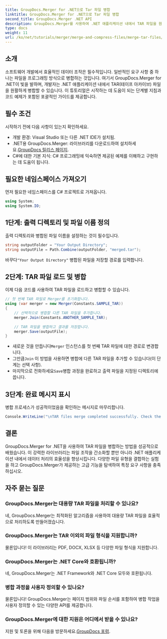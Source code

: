 ```yaml
---
title: GroupDocs.Merger for .NET으로 Tar 파일 병합
linktitle: GroupDocs.Merger for .NET으로 Tar 파일 병합
second_title: GroupDocs.Merger .NET API
description: GroupDocs.Merger를 사용하여 .NET 애플리케이션 내에서 TAR 파일을 원활하게 병합하는 방법을 알아보세요. 이 튜토리얼은 코드 예제가 포함된 포괄적이고 단계별 접근 방식을 제공합니다.
type: docs
weight: 11
url: /ko/net/tutorials/merger/merge-and-compress-files/merge-tar-files/
---
```

## 소개

소프트웨어 개발에서 효율적인 데이터 조작은 필수적입니다. 일반적인 요구 사항 중 하나는 파일을 프로그래밍 방식으로 병합하는 것입니다. 여기서 GroupDocs.Merger for .NET이 빛을 발하며, 개발자는 .NET 애플리케이션 내에서 TAR(테이프 아카이브) 파일을 원활하게 병합할 수 있습니다. 이 튜토리얼은 시작하는 데 도움이 되는 단계별 지침과 코드 예제가 포함된 포괄적인 가이드를 제공합니다.

## 필수 조건

시작하기 전에 다음 사항이 있는지 확인하세요.

- 개발 환경: Visual Studio 또는 다른 .NET IDE가 설치됨.
-  .NET용 GroupDocs.Merger: 라이브러리를 다운로드하여 설치하세요.[GroupDocs 릴리스 페이지](https://releases.groupdocs.com/merger/net/).
- C#에 대한 기본 지식: C# 프로그래밍에 익숙하면 제공된 예제를 이해하고 구현하는 데 도움이 됩니다.

## 필요한 네임스페이스 가져오기

먼저 필요한 네임스페이스를 C# 프로젝트로 가져옵니다.

```csharp
using System;
using System.IO;
```

## 1단계: 출력 디렉토리 및 파일 이름 정의

출력 디렉토리와 병합된 파일 이름을 설정하는 것이 필수입니다.

```csharp
string outputFolder = "Your Output Directory";
string outputFile = Path.Combine(outputFolder, "merged.tar");
```

 바꾸다`"Your Output Directory"` 병합된 파일을 저장할 경로를 입력합니다.

## 2단계: TAR 파일 로드 및 병합

이제 다음 코드를 사용하여 TAR 파일을 로드하고 병합할 수 있습니다.

```csharp
// 첫 번째 TAR 파일로 Merger를 초기화합니다.
using (var merger = new Merger(Constants.SAMPLE_TAR))
{
    // 선택적으로 병합할 다른 TAR 파일을 추가합니다.
    merger.Join(Constants.ANOTHER_SAMPLE_TAR);
    
    // TAR 파일을 병합하고 결과를 저장합니다.
    merger.Save(outputFile);
}
```

-  새로운 것을 만듭니다`Merger` 인스턴스를 첫 번째 TAR 파일에 대한 경로로 변경합니다.
-  그만큼`Join` 이 방법을 사용하면 병합에 다른 TAR 파일을 추가할 수 있습니다(이 단계는 선택 사항).
-  마지막으로 전화하세요`Save`병합 과정을 완료하고 출력 파일을 지정된 디렉토리에 씁니다.

## 3단계: 완료 메시지 표시

병합 프로세스가 성공적이었음을 확인하는 메시지로 마무리합니다.

```csharp
Console.WriteLine("\nTAR files merge completed successfully. Check the output in {0}", outputFolder);
```

## 결론

GroupDocs.Merger for .NET을 사용하여 TAR 파일을 병합하는 방법을 성공적으로 배웠습니다. 이 강력한 라이브러리는 파일 조작을 간소화할 뿐만 아니라 .NET 애플리케이션 내에서 데이터 처리의 효율성을 향상시킵니다. 다양한 파일 유형을 결합하는 실험을 하고 GroupDocs.Merger가 제공하는 고급 기능을 탐색하여 특정 요구 사항을 충족하십시오.

## 자주 묻는 질문

### GroupDocs.Merger는 대용량 TAR 파일을 처리할 수 있나요?
네, GroupDocs.Merger는 최적화된 알고리즘을 사용하여 대용량 TAR 파일을 효율적으로 처리하도록 만들어졌습니다.

### GroupDocs.Merger는 TAR 이외의 파일 형식을 지원합니까?
물론입니다! 이 라이브러리는 PDF, DOCX, XLSX 등 다양한 파일 형식을 지원합니다.

### GroupDocs.Merger는 .NET Core와 호환됩니까?
네, GroupDocs.Merger는 .NET Framework와 .NET Core 모두와 호환됩니다.

### 병합 과정을 사용자 정의할 수 있나요?
물론입니다! GroupDocs.Merger는 페이지 범위와 파일 순서를 포함하여 병합 작업을 사용자 정의할 수 있는 다양한 API를 제공합니다.

### GroupDocs.Merger에 대한 지원은 어디에서 받을 수 있나요?
 지원 및 토론을 위해 다음을 방문하세요.[GroupDocs 포럼](https://forum.groupdocs.com/c/merger/32).